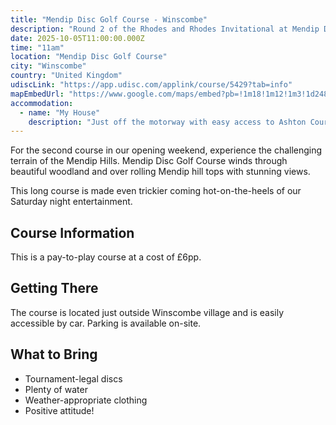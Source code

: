 ```yaml
---
title: "Mendip Disc Golf Course - Winscombe"
description: "Round 2 of the Rhodes and Rhodes Invitational at Mendip Disc Golf Course, Winscombe"
date: 2025-10-05T11:00:00.000Z
time: "11am"
location: "Mendip Disc Golf Course"
city: "Winscombe"
country: "United Kingdom"
udiscLink: "https://app.udisc.com/applink/course/5429?tab=info"
mapEmbedUrl: "https://www.google.com/maps/embed?pb=!1m18!1m12!1m3!1d2487.1234567890!2d-2.8234567!3d51.3234567!2m3!1f0!2f0!3f0!3m2!1i1024!2i768!4f13.1!3m3!1m2!1s0x0%3A0x0!2zNTHCsDI2JzQ0LjQiTiAywrAzNyc1NS42Ilc!5e0!3m2!1sen!2suk!4v1234567890123!5m2!1sen!2suk"
accommodation:
  - name: "My House"
    description: "Just off the motorway with easy access to Ashton Court"
---
```


For the second course in our opening weekend, experience the challenging terrain of the Mendip Hills. Mendip Disc Golf Course winds through beautiful woodland and over rolling Mendip hill tops with stunning views.

This long course is made even trickier coming hot-on-the-heels of our Saturday night entertainment.

## Course Information

This is a pay-to-play course at a cost of £6pp.

## Getting There

The course is located just outside Winscombe village and is easily accessible by car. Parking is available on-site.

## What to Bring

- Tournament-legal discs
- Plenty of water
- Weather-appropriate clothing
- Positive attitude!
